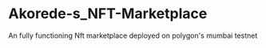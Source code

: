 # Akorede-s_NFT-Marketplace
An fully functioning Nft marketplace deployed on polygon's mumbai testnet 
